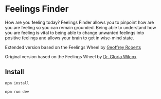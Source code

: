 # Feelings Finder

How are you feeling today? Feelings Finder allows you to pinpoint how are you are feeling so you can remain grounded. Being able to understand how you are feeling is vital to being able to change unwanted feelings into positive feelings and allows your brain to get in wise-mind state.

Extended version based on the Feelings Wheel by [Geoffrey Roberts](http://imgur.com/tCWChf6)

Original version based on the Feelings Wheel by [Dr. Gloria Wilcox](https://www.pspnet.ca/assets/the-gottman-institute-the-feeling-wheel-v2.pdf)

## Install

`npm install`

`npm run dev`
